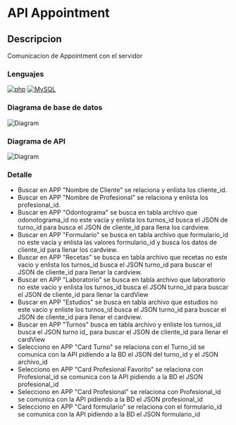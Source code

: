 # API Appointment
## Descripcion
Comunicacion de Appointment con el servidor

### Lenguajes
[![php](https://img.shields.io/badge/php-F7DF1E?style=flat-square&logo=php&logoColor=black&labelColor=F7DF1E)]()
[![MySQL](https://img.shields.io/badge/MySQL-279FDF?style=flat-square&logo=mysql&logoColor=white&labelColor=279FDF)]()
</br>
   
### Diagrama de base de datos
![Diagram](https://github.com/Adrian-REH/APIappointment/blob/main/Diagrama%20sin%20título-Page-1.drawio.png)

### Diagrama de API

![Diagram](https://github.com/Adrian-REH/APIappointment/blob/main/Diagrama%20sin%20título-Página-2.drawio.png)
### Detalle
 - Buscar en APP "Nombre de Cliente" se relaciona y enlista los cliente_id.
 - Buscar en APP "Nombre de Profesional" se relaciona y enlista los profesional_id.
 - Buscar en APP "Odontograma" se busca en tabla archivo que odonotograma_id no este vacia y enlista los turnos_id busca el JSON de turno_id para busca el JSON de cliente_id para llena los cardview.
 - Buscar en APP "Formulario" se busca en tabla archivo que formulario_id no este vacia y enlista las valores formulario_id y busca los datos de cliente_id para llenar los cardview.
 - Buscar en APP "Recetas" se busca en tabla archivo que recetas no este vacio y enlista los turnos_id busca el JSON turno_id para buscar el JSON de cliente_id para llenar la cardview.
 - Buscar en APP "Laboratorio" se busca en tabla archivo que laboratiorio no este vacio y enlista los turnos_id busca el JSON turno_id para buscar el JSON de cliente_id para llenar la cardView
 - Buscar en APP "Estudios" se busca en tabla archivo que estudios no este vacio y enliste los turnos_id busca el JSON turno_id para buscar el JSON de cliente_id para llenar el cardview.
 - Buscar en APP "Turnos" busca en tabla archivo y enliste los turnos_id busca el JSON turno id_ para buscar el JSON de cliente_id para llenar el cardView
 - Selecciono en APP "Card Turno" se relaciona con el Turno_id se comunica con la API pidiendo a la BD el JSON del turno_id y el JSON archivo_id
 - Selecciono en APP "Card Profesional Favorito" se relaciona con Profesional_id se comunica con la API pidiendo a la BD el JSON profesional_id
 - Selecciono en APP "Card Profesional" se relaciona con Profesional_id se comunica con la API pidiendo a la BD el JSON profesional_id
 - Selecciono en APP "Card formulario" se relaciona con el formulario_id se comunica con la API pidiendo a la BD el JSON formulario_id

